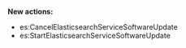**New actions:**

- es:CancelElasticsearchServiceSoftwareUpdate
- es:StartElasticsearchServiceSoftwareUpdate
